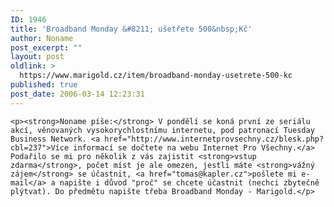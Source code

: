 ```yaml
---
ID: 1946
title: 'Broadband Monday &#8211; ušetřete 500&nbsp;Kč'
author: Noname
post_excerpt: ""
layout: post
oldlink: >
  https://www.marigold.cz/item/broadband-monday-usetrete-500-kc
published: true
post_date: 2006-03-14 12:23:31
---
```

	<p><strong>Noname píše:</strong> V pondělí se koná první ze seriálu akcí, věnovaných vysokorychlostnímu internetu, pod patronací Tuesday Business Network. <a href="http://www.internetprovsechny.cz/blesk.php?cbl=237">Více informací se dočtete na webu Internet Pro Všechny.</a> Podařilo se mi pro několik z vás zajistit <strong>vstup zdarma</strong>, počet míst je ale omezen, jestli máte <strong>vážný zájem</strong> se účastnit, <a href="tomas@kapler.cz">pošlete mi e-mail</a> a napište i důvod "proč" se chcete účastnit (nechci zbytečně plýtvat). Do předmětu napište třeba Broadband Monday - Marigold.</p>